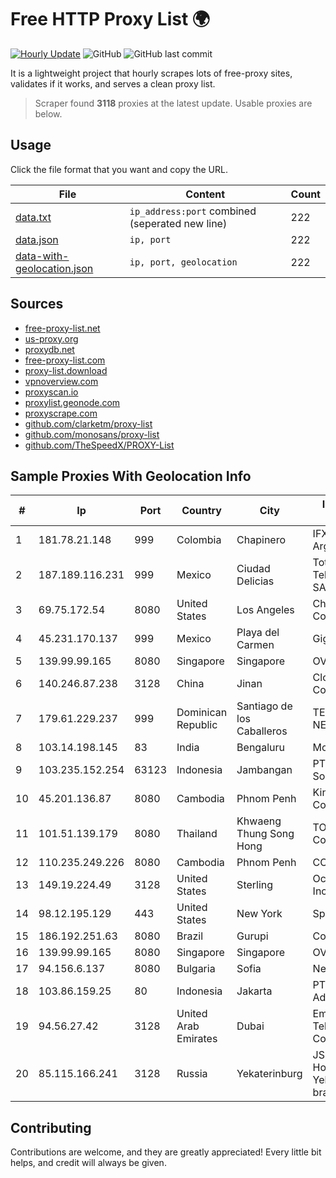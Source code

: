 
# Free HTTP Proxy List 🌍

[![Hourly Update](https://github.com/mertguvencli/http-proxy-list/actions/workflows/main.yml/badge.svg?branch=main)](https://github.com/mertguvencli/http-proxy-list/actions/workflows/main.yml)
![GitHub](https://img.shields.io/github/license/mertguvencli/http-proxy-list)
![GitHub last commit](https://img.shields.io/github/last-commit/mertguvencli/http-proxy-list)

It is a lightweight project that hourly scrapes lots of free-proxy sites, validates if it works, and serves a clean proxy list.


> Scraper found **3118** proxies at the latest update. Usable proxies are below.

## Usage

Click the file format that you want and copy the URL.


|File|Content|Count|
|----|-------|-----|
|[data.txt](https://raw.githubusercontent.com/mertguvencli/http-proxy-list/main/proxy-list/data.txt)|`ip_address:port` combined (seperated new line)|222|
|[data.json](https://raw.githubusercontent.com/mertguvencli/http-proxy-list/main/proxy-list/data.json)|`ip, port`|222|
|[data-with-geolocation.json](https://raw.githubusercontent.com/mertguvencli/http-proxy-list/main/proxy-list/data-with-geolocation.json)|`ip, port, geolocation`|222|

## Sources

* [free-proxy-list.net](https://free-proxy-list.net)
* [us-proxy.org](https://www.us-proxy.org)
* [proxydb.net](http://proxydb.net)
* [free-proxy-list.com](https://free-proxy-list.com/?page=&port=&type%5B%5D=http&type%5B%5D=https&up_time=0&search=Search)
* [proxy-list.download](https://www.proxy-list.download/HTTP)
* [vpnoverview.com](https://vpnoverview.com/privacy/anonymous-browsing/free-proxy-servers)
* [proxyscan.io](https://www.proxyscan.io)
* [proxylist.geonode.com](https://proxylist.geonode.com/api/proxy-list?limit=300&page=1&sort_by=lastChecked&sort_type=desc&protocols=http,https)
* [proxyscrape.com](https://api.proxyscrape.com/v2/?request=displayproxies&protocol=http&timeout=10000&country=all&ssl=all&anonymity=all)
* [github.com/clarketm/proxy-list](https://raw.githubusercontent.com/clarketm/proxy-list/master/proxy-list-raw.txt)
* [github.com/monosans/proxy-list](https://raw.githubusercontent.com/monosans/proxy-list/main/proxies/http.txt)
* [github.com/TheSpeedX/PROXY-List](https://raw.githubusercontent.com/TheSpeedX/PROXY-List/master/http.txt)


## Sample Proxies With Geolocation Info

|#|Ip|Port|Country|City|Internet Service Provider|
|-|--|----|-------|----|-------------------------|
|1|181.78.21.148|999|Colombia|Chapinero|IFX Networks Argentina S.R.L|
|2|187.189.116.231|999|Mexico|Ciudad Delicias|Total Play Telecomunicaciones SA De CV|
|3|69.75.172.54|8080|United States|Los Angeles|Charter Communications Inc|
|4|45.231.170.137|999|Mexico|Playa del Carmen|GigNet, S.A. de C.V.|
|5|139.99.99.165|8080|Singapore|Singapore|OVH SAS|
|6|140.246.87.238|3128|China|Jinan|Cloud Computing Corporation|
|7|179.61.229.237|999|Dominican Republic|Santiago de los Caballeros|TELERY NETWORKS, S.R.L|
|8|103.14.198.145|83|India|Bengaluru|Mobiwalkers|
|9|103.235.152.254|63123|Indonesia|Jambangan|PT Maxindo Mitra Solusi|
|10|45.201.136.87|8080|Cambodia|Phnom Penh|King Technologies Co|
|11|101.51.139.179|8080|Thailand|Khwaeng Thung Song Hong|TOT Public Company Limited|
|12|110.235.249.226|8080|Cambodia|Phnom Penh|COGETEL Co|
|13|149.19.224.49|3128|United States|Sterling|Oculus Networks Inc|
|14|98.12.195.129|443|United States|New York|Spectrum|
|15|186.192.251.63|8080|Brazil|Gurupi|Conectlan Internet|
|16|139.99.99.165|8080|Singapore|Singapore|OVH SAS|
|17|94.156.6.137|8080|Bulgaria|Sofia|Neterra - NET1|
|18|103.86.159.25|80|Indonesia|Jakarta|PT Cyberindo Aditama|
|19|94.56.27.42|3128|United Arab Emirates|Dubai|Emirates Telecommunications Corporation|
|20|85.115.166.241|3128|Russia|Yekaterinburg|JSC "ER-Telecom Holding" Yekaterinburg branch|



## Contributing

Contributions are welcome, and they are greatly appreciated! Every
little bit helps, and credit will always be given.

